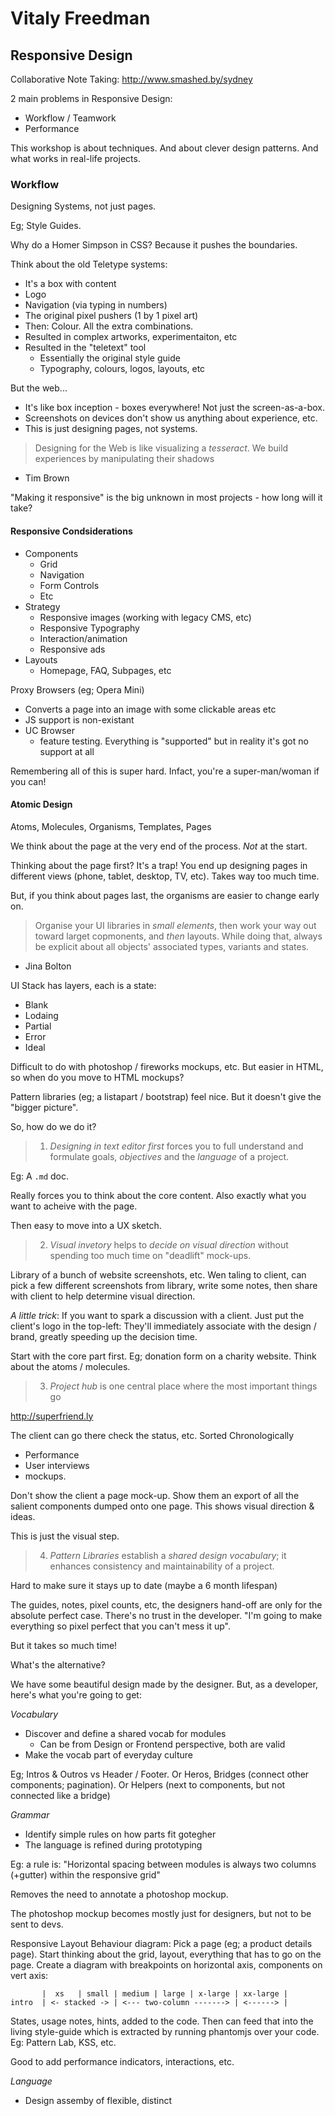 # Vitaly Freedman

## Responsive Design

Collaborative Note Taking: http://www.smashed.by/sydney

2 main problems in Responsive Design:

* Workflow / Teamwork
* Performance

This workshop is about techniques.
And about clever design patterns.
And what works in real-life projects.

### Workflow

Designing Systems, not just pages.

Eg; Style Guides.

Why do a Homer Simpson in CSS? Because it pushes the boundaries.

Think about the old Teletype systems:
* It's a box with content
* Logo
* Navigation (via typing in numbers)
* The original pixel pushers (1 by 1 pixel art)
* Then: Colour. All the extra combinations.
* Resulted in complex artworks, experimentaiton, etc
* Resulted in the "teletext" tool
  * Essentially the original style guide
  * Typography, colours, logos, layouts, etc

But the web...
* It's like box inception - boxes everywhere! Not just the screen-as-a-box.
* Screenshots on devices don't show us anything about experience, etc.
* This is just designing pages, not systems.

> Designing for the Web is like visualizing a _tesseract_. We build experiences by
manipulating their shadows
- Tim Brown

"Making it responsive" is the big unknown in most projects - how long will it take?

#### Responsive Condsiderations

* Components
  * Grid
  * Navigation
  * Form Controls
  * Etc
* Strategy
  * Responsive images (working with legacy CMS, etc)
  * Responsive Typography
  * Interaction/animation
  * Responsive ads
* Layouts
  * Homepage, FAQ, Subpages, etc

Proxy Browsers (eg; Opera Mini)
  * Converts a page into an image with some clickable areas etc
  * JS support is non-existant
  * UC Browser
    * feature testing. Everything is "supported" but in reality it's got no
      support at all

Remembering all of this is super hard. Infact, you're a super-man/woman if you
can!

#### Atomic Design

Atoms, Molecules, Organisms, Templates, Pages

We think about the page at the very end of the process. _Not_ at the start.

Thinking about the page first? It's a trap! You end up designing pages in
different views (phone, tablet, desktop, TV, etc). Takes way too much time.

But, if you think about pages last, the organisms are easier to change early on.

> Organise your UI libraries in _small elements_, then work your way out toward
> larget copmonents, and _then_ layouts. While doing that, always be explicit
> about all objects' associated types, variants and states.
- Jina Bolton

UI Stack has layers, each is a state:
* Blank
* Lodaing
* Partial
* Error
* Ideal

Difficult to do with photoshop / fireworks mockups, etc. But easier in HTML, so
when do you move to HTML mockups?

Pattern libraries (eg; a listapart / bootstrap) feel nice.
But it doesn't give the "bigger picture".

So, how do we do it?

> 1. *Designing in text editor first* forces you to full understand and
> formulate goals, _objectives_ and the _language_ of a project.

Eg: A `.md` doc.

Really forces you to think about the core content.
Also exactly what you want to acheive with the page.

Then easy to move into a UX sketch.

> 2. *Visual invetory* helps to _decide on visual direction_ without spending
> too much time on "deadlift" mock-ups.

Library of a bunch of website screenshots, etc.
Wen taling to client, can pick a few different screenshots from library, write
some notes, then share with client to help determine visual direction.

_A little trick_: If you want to spark a discussion with a client. Just put the
client's logo in the top-left: They'll immediately associate with the design /
brand, greatly speeding up the decision time.

Start with the core part first. Eg; donation form on a charity website. Think
about the atoms / molecules.

> 3. *Project hub* is one central place where the most important things go

http://superfriend.ly

The client can go there check the status, etc. Sorted Chronologically

* Performance
* User interviews
* mockups.

Don't show the client a page mock-up. Show them an export of all the salient
components dumped onto one page. This shows visual direction & ideas.

This is just the visual step.


> 4. *Pattern Libraries* establish a _shared design vocabulary_; it enhances
> consistency and maintainability of a project.

Hard to make sure it stays up to date (maybe a 6 month lifespan)

The guides, notes, pixel counts, etc, the designers hand-off are only for the
absolute perfect case. There's no trust in the developer. "I'm going to make
everything so pixel perfect that you can't mess it up".

But it takes so much time!

What's the alternative?

We have some beautiful design made by the designer.
But, as a developer, here's what you're going to get:

*Vocabulary*

* Discover and define a shared vocab for modules
  * Can be from Design or Frontend perspective, both are valid
* Make the vocab part of everyday culture

Eg; Intros & Outros vs Header / Footer. Or Heros, Bridges (connect other
components; pagination). Or Helpers (next to components, but not connected like
a bridge)

*Grammar*

* Identify simple rules on how parts fit gotegher
* The language is refined during prototyping

Eg: a rule is: "Horizontal spacing between modules is always two columns
(+gutter) within the responsive grid"

Removes the need to annotate a photoshop mockup.

The photoshop mockup becomes mostly just for designers, but not to be sent to
devs.

Responsive Layout Behaviour diagram: Pick a page (eg; a product details page).
Start thinking about the grid, layout, everything that has to go on the page.
Create a diagram with breakpoints on horizontal axis, components on vert axis:

```
       |  xs   | small | medium | large | x-large | xx-large |
intro  | <- stacked -> | <--- two-column -------> | <------> |
```

States, usage notes, hints, added to the code. Then can feed that into the
living style-guide which is extracted by running phantomjs over your code. Eg:
Pattern Lab, KSS, etc.

Good to add performance indicators, interactions, etc.

*Language*

* Design assemby of flexible, distinct
